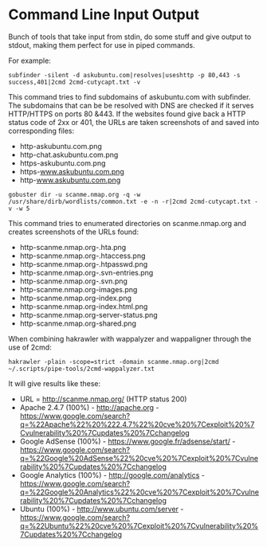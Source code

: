 # Command Line Input Output

Bunch of tools that take input from stdin, do some stuff and give output to stdout, making them perfect for use in piped commands.

For example:

`subfinder -silent -d askubuntu.com|resolves|useshttp -p 80,443 -s success,401|2cmd 2cmd-cutycapt.txt -v`

This command tries to find subdomains of askubuntu.com with subfinder. The subdomains that can be be resolved with DNS are checked if it serves HTTP/HTTPS on ports 80 &443. If the websites found give back a HTTP status code of 2xx or 401, the URLs are taken screenshots of and saved into corresponding files:
* http-askubuntu.com.png
* http-chat.askubuntu.com.png
* https-askubuntu.com.png
* https-www.askubuntu.com.png
* http-www.askubuntu.com.png

`gobuster dir -u scanme.nmap.org -q -w /usr/share/dirb/wordlists/common.txt -e -n -r|2cmd 2cmd-cutycapt.txt -v -w 5`

This command tries to enumerated directories on scanme.nmap.org and creates screenshots of the URLs found:

* http-scanme.nmap.org-.hta.png
* http-scanme.nmap.org-.htaccess.png
* http-scanme.nmap.org-.htpasswd.png
* http-scanme.nmap.org-.svn-entries.png
* http-scanme.nmap.org-.svn.png
* http-scanme.nmap.org-images.png
* http-scanme.nmap.org-index.png
* http-scanme.nmap.org-index.html.png
* http-scanme.nmap.org-server-status.png
* http-scanme.nmap.org-shared.png

When combining hakrawler with wappalyzer and wappaligner through the use of 2cmd:

`hakrawler -plain -scope=strict -domain scanme.nmap.org|2cmd ~/.scripts/pipe-tools/2cmd-wappalyzer.txt`

It will give results like these:

* URL = http://scanme.nmap.org/ (HTTP status 200)
* Apache 2.4.7 (100%) - http://apache.org - https://www.google.com/search?q=%22Apache%22%20%222.4.7%22%20cve%20%7Cexploit%20%7Cvulnerability%20%7Cupdates%20%7Cchangelog
* Google AdSense (100%) - https://www.google.fr/adsense/start/ - https://www.google.com/search?q=%22Google%20AdSense%22%20cve%20%7Cexploit%20%7Cvulnerability%20%7Cupdates%20%7Cchangelog
* Google Analytics (100%) - http://google.com/analytics - https://www.google.com/search?q=%22Google%20Analytics%22%20cve%20%7Cexploit%20%7Cvulnerability%20%7Cupdates%20%7Cchangelog
* Ubuntu (100%) - http://www.ubuntu.com/server - https://www.google.com/search?q=%22Ubuntu%22%20cve%20%7Cexploit%20%7Cvulnerability%20%7Cupdates%20%7Cchangelog
